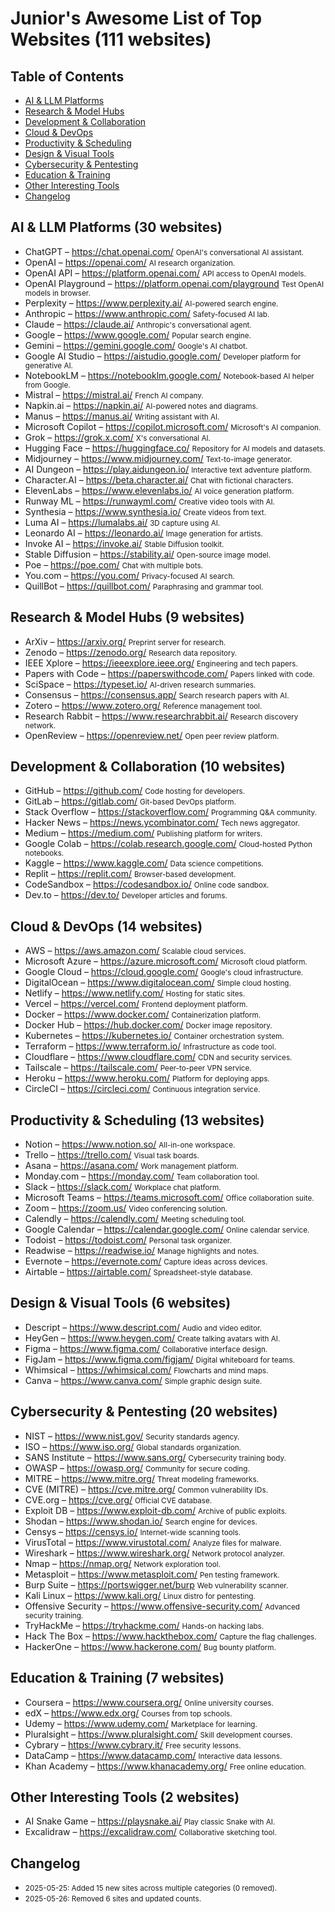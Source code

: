 # Junior's Awesome List of Top Websites (111 websites)
## Table of Contents
- [AI & LLM Platforms](#ai--llm-platforms)
- [Research & Model Hubs](#research--model-hubs)
- [Development & Collaboration](#development--collaboration)
- [Cloud & DevOps](#cloud--devops)
- [Productivity & Scheduling](#productivity--scheduling)
- [Design & Visual Tools](#design--visual-tools)
- [Cybersecurity & Pentesting](#cybersecurity--pentesting)
- [Education & Training](#education--training)
- [Other Interesting Tools](#other-interesting-tools)
- [Changelog](#changelog)

## AI & LLM Platforms (30 websites)
- ChatGPT – https://chat.openai.com/
<small>OpenAI's conversational AI assistant.</small>
- OpenAI – https://openai.com/
<small>AI research organization.</small>
- OpenAI API – https://platform.openai.com/
<small>API access to OpenAI models.</small>
- OpenAI Playground – https://platform.openai.com/playground
<small>Test OpenAI models in browser.</small>
- Perplexity – https://www.perplexity.ai/
<small>AI-powered search engine.</small>
- Anthropic – https://www.anthropic.com/
<small>Safety-focused AI lab.</small>
- Claude – https://claude.ai/
<small>Anthropic's conversational agent.</small>
- Google – https://www.google.com/
<small>Popular search engine.</small>
- Gemini – https://gemini.google.com/
<small>Google's AI chatbot.</small>
- Google AI Studio – https://aistudio.google.com/
<small>Developer platform for generative AI.</small>
- NotebookLM – https://notebooklm.google.com/
<small>Notebook-based AI helper from Google.</small>
- Mistral – https://mistral.ai/
<small>French AI company.</small>
- Napkin.ai – https://napkin.ai/
<small>AI-powered notes and diagrams.</small>
- Manus – https://manus.ai/
<small>Writing assistant with AI.</small>
- Microsoft Copilot – https://copilot.microsoft.com/
<small>Microsoft's AI companion.</small>
- Grok – https://grok.x.com/
<small>X's conversational AI.</small>
- Hugging Face – https://huggingface.co/
<small>Repository for AI models and datasets.</small>
- Midjourney – https://www.midjourney.com/
<small>Text-to-image generator.</small>
- AI Dungeon – https://play.aidungeon.io/
<small>Interactive text adventure platform.</small>
- Character.AI – https://beta.character.ai/
<small>Chat with fictional characters.</small>
- ElevenLabs – https://www.elevenlabs.io/
<small>AI voice generation platform.</small>
- Runway ML – https://runwayml.com/
<small>Creative video tools with AI.</small>
- Synthesia – https://www.synthesia.io/
<small>Create videos from text.</small>
- Luma AI – https://lumalabs.ai/
<small>3D capture using AI.</small>
- Leonardo AI – https://leonardo.ai/
<small>Image generation for artists.</small>
- Invoke AI – https://invoke.ai/
<small>Stable Diffusion toolkit.</small>
- Stable Diffusion – https://stability.ai/
<small>Open-source image model.</small>
- Poe – https://poe.com/
<small>Chat with multiple bots.</small>
- You.com – https://you.com/
<small>Privacy-focused AI search.</small>
- QuillBot – https://quillbot.com/
<small>Paraphrasing and grammar tool.</small>

## Research & Model Hubs (9 websites)
- ArXiv – https://arxiv.org/
<small>Preprint server for research.</small>
- Zenodo – https://zenodo.org/
<small>Research data repository.</small>
- IEEE Xplore – https://ieeexplore.ieee.org/
<small>Engineering and tech papers.</small>
- Papers with Code – https://paperswithcode.com/
<small>Papers linked with code.</small>
- SciSpace – https://typeset.io/
<small>AI-driven research summaries.</small>
- Consensus – https://consensus.app/
<small>Search research papers with AI.</small>
- Zotero – https://www.zotero.org/
<small>Reference management tool.</small>
- Research Rabbit – https://www.researchrabbit.ai/
<small>Research discovery network.</small>
- OpenReview – https://openreview.net/
<small>Open peer review platform.</small>

## Development & Collaboration (10 websites)
- GitHub – https://github.com/
<small>Code hosting for developers.</small>
- GitLab – https://gitlab.com/
<small>Git-based DevOps platform.</small>
- Stack Overflow – https://stackoverflow.com/
<small>Programming Q&A community.</small>
- Hacker News – https://news.ycombinator.com/
<small>Tech news aggregator.</small>
- Medium – https://medium.com/
<small>Publishing platform for writers.</small>
- Google Colab – https://colab.research.google.com/
<small>Cloud-hosted Python notebooks.</small>
- Kaggle – https://www.kaggle.com/
<small>Data science competitions.</small>
- Replit – https://replit.com/
<small>Browser-based development.</small>
- CodeSandbox – https://codesandbox.io/
<small>Online code sandbox.</small>
- Dev.to – https://dev.to/
<small>Developer articles and forums.</small>

## Cloud & DevOps (14 websites)
- AWS – https://aws.amazon.com/
<small>Scalable cloud services.</small>
- Microsoft Azure – https://azure.microsoft.com/
<small>Microsoft cloud platform.</small>
- Google Cloud – https://cloud.google.com/
<small>Google's cloud infrastructure.</small>
- DigitalOcean – https://www.digitalocean.com/
<small>Simple cloud hosting.</small>
- Netlify – https://www.netlify.com/
<small>Hosting for static sites.</small>
- Vercel – https://vercel.com/
<small>Frontend deployment platform.</small>
- Docker – https://www.docker.com/
<small>Containerization platform.</small>
- Docker Hub – https://hub.docker.com/
<small>Docker image repository.</small>
- Kubernetes – https://kubernetes.io/
<small>Container orchestration system.</small>
- Terraform – https://www.terraform.io/
<small>Infrastructure as code tool.</small>
- Cloudflare – https://www.cloudflare.com/
<small>CDN and security services.</small>
- Tailscale – https://tailscale.com/
<small>Peer-to-peer VPN service.</small>
- Heroku – https://www.heroku.com/
<small>Platform for deploying apps.</small>
- CircleCI – https://circleci.com/
<small>Continuous integration service.</small>

## Productivity & Scheduling (13 websites)
- Notion – https://www.notion.so/
<small>All-in-one workspace.</small>
- Trello – https://trello.com/
<small>Visual task boards.</small>
- Asana – https://asana.com/
<small>Work management platform.</small>
- Monday.com – https://monday.com/
<small>Team collaboration tool.</small>
- Slack – https://slack.com/
<small>Workplace chat platform.</small>
- Microsoft Teams – https://teams.microsoft.com/
<small>Office collaboration suite.</small>
- Zoom – https://zoom.us/
<small>Video conferencing solution.</small>
- Calendly – https://calendly.com/
<small>Meeting scheduling tool.</small>
- Google Calendar – https://calendar.google.com/
<small>Online calendar service.</small>
- Todoist – https://todoist.com/
<small>Personal task organizer.</small>
- Readwise – https://readwise.io/
<small>Manage highlights and notes.</small>
- Evernote – https://evernote.com/
<small>Capture ideas across devices.</small>
- Airtable – https://airtable.com/
<small>Spreadsheet-style database.</small>

## Design & Visual Tools (6 websites)
- Descript – https://www.descript.com/
<small>Audio and video editor.</small>
- HeyGen – https://www.heygen.com/
<small>Create talking avatars with AI.</small>
- Figma – https://www.figma.com/
<small>Collaborative interface design.</small>
- FigJam – https://www.figma.com/figjam/
<small>Digital whiteboard for teams.</small>
- Whimsical – https://whimsical.com/
<small>Flowcharts and mind maps.</small>
- Canva – https://www.canva.com/
<small>Simple graphic design suite.</small>

## Cybersecurity & Pentesting (20 websites)
- NIST – https://www.nist.gov/
<small>Security standards agency.</small>
- ISO – https://www.iso.org/
<small>Global standards organization.</small>
- SANS Institute – https://www.sans.org/
<small>Cybersecurity training body.</small>
- OWASP – https://owasp.org/
<small>Community for secure coding.</small>
- MITRE – https://www.mitre.org/
<small>Threat modeling frameworks.</small>
- CVE (MITRE) – https://cve.mitre.org/
<small>Common vulnerability IDs.</small>
- CVE.org – https://cve.org/
<small>Official CVE database.</small>
- Exploit DB – https://www.exploit-db.com/
<small>Archive of public exploits.</small>
- Shodan – https://www.shodan.io/
<small>Search engine for devices.</small>
- Censys – https://censys.io/
<small>Internet-wide scanning tools.</small>
- VirusTotal – https://www.virustotal.com/
<small>Analyze files for malware.</small>
- Wireshark – https://www.wireshark.org/
<small>Network protocol analyzer.</small>
- Nmap – https://nmap.org/
<small>Network exploration tool.</small>
- Metasploit – https://www.metasploit.com/
<small>Pen testing framework.</small>
- Burp Suite – https://portswigger.net/burp
<small>Web vulnerability scanner.</small>
- Kali Linux – https://www.kali.org/
<small>Linux distro for pentesting.</small>
- Offensive Security – https://www.offensive-security.com/
<small>Advanced security training.</small>
- TryHackMe – https://tryhackme.com/
<small>Hands-on hacking labs.</small>
- Hack The Box – https://www.hackthebox.com/
<small>Capture the flag challenges.</small>
- HackerOne – https://www.hackerone.com/
<small>Bug bounty platform.</small>

## Education & Training (7 websites)
- Coursera – https://www.coursera.org/
<small>Online university courses.</small>
- edX – https://www.edx.org/
<small>Courses from top schools.</small>
- Udemy – https://www.udemy.com/
<small>Marketplace for learning.</small>
- Pluralsight – https://www.pluralsight.com/
<small>Skill development courses.</small>
- Cybrary – https://www.cybrary.it/
<small>Free security lessons.</small>
- DataCamp – https://www.datacamp.com/
<small>Interactive data lessons.</small>
- Khan Academy – https://www.khanacademy.org/
<small>Free online education.</small>

## Other Interesting Tools (2 websites)
- AI Snake Game – https://playsnake.ai/
<small>Play classic Snake with AI.</small>
- Excalidraw – https://excalidraw.com/
<small>Collaborative sketching tool.</small>

## Changelog
- <small>2025-05-25: Added 15 new sites across multiple categories (0 removed).</small>
- <small>2025-05-26: Removed 6 sites and updated counts.</small>
